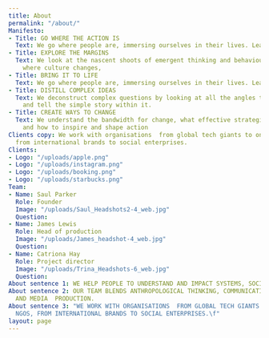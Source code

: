```yaml
---
title: About
permalink: "/about/"
Manifesto:
- Title: GO WHERE THE ACTION IS
  Text: We go where people are, immersing ourselves in their lives. Learning by doing.
- Title: EXPLORE THE MARGINS
  Text: We look at the nascent shoots of emergent thinking and behaviour. Exploring
    where culture changes,
- Title: BRING IT TO LIFE
  Text: We go where people are, immersing ourselves in their lives. Learning by doing.
- Title: DISTILL COMPLEX IDEAS
  Text: We deconstruct complex questions by looking at all the angles to discover
    and tell the simple story within it.
- Title: CREATE WAYS TO CHANGE
  Text: We understand the bandwidth for change, what effective strategies require
    and how to inspire and shape action
Clients copy: We work with organisations  from global tech giants to one woman NGOs,
  from international brands to social enterprises.
Clients:
- Logo: "/uploads/apple.png"
- Logo: "/uploads/instagram.png"
- Logo: "/uploads/booking.png"
- Logo: "/uploads/starbucks.png"
Team:
- Name: Saul Parker
  Role: Founder
  Image: "/uploads/Saul_Headshots2-4_web.jpg"
  Question: 
- Name: James Lewis
  Role: Head of production
  Image: "/uploads/James_headshot-4_web.jpg"
  Question: 
- Name: Catriona Hay
  Role: Project director
  Image: "/uploads/Trina_Headshots-6_web.jpg"
  Question: 
About sentence 1: WE HELP PEOPLE TO UNDERSTAND AND IMPACT SYSTEMS, SOCIETY AND CULTURE.
About sentence 2: OUR TEAM BLENDS ANTHROPOLOGICAL THINKING, COMMUNICATIONS EXPERTISE
  AND MEDIA  PRODUCTION.
About sentence 3: "WE WORK WITH ORGANISATIONS  FROM GLOBAL TECH GIANTS TO ONE WOMAN
  NGOS, FROM INTERNATIONAL BRANDS TO SOCIAL ENTERPRISES.\f"
layout: page
---
```


